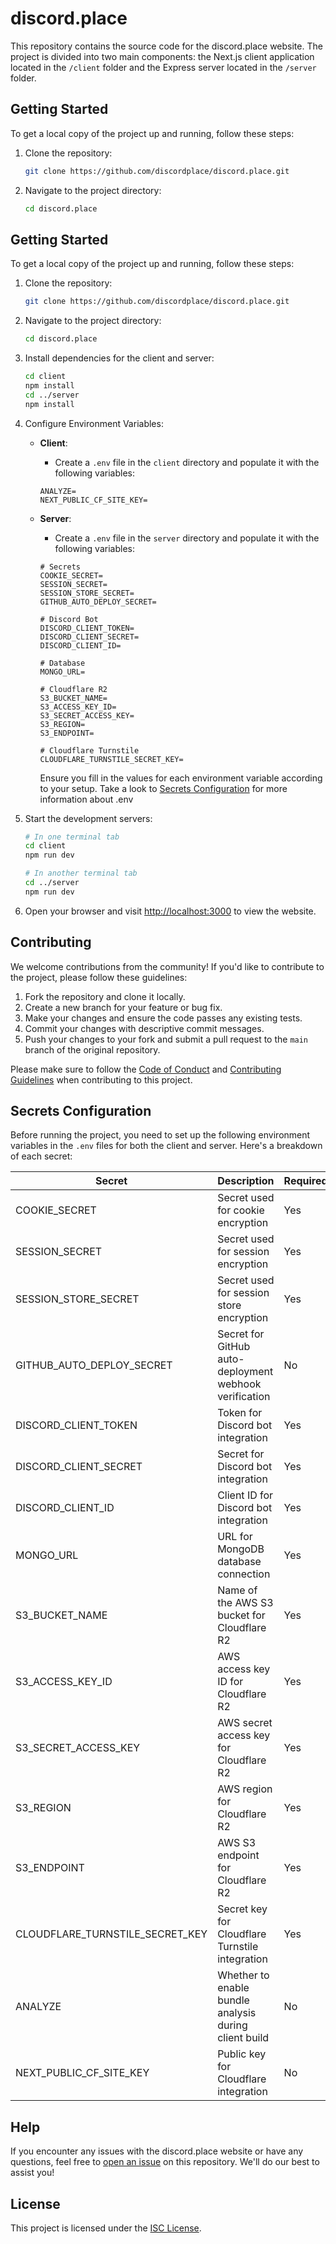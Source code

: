 # discord.place

This repository contains the source code for the discord.place website. The project is divided into two main components: the Next.js client application located in the `/client` folder and the Express server located in the `/server` folder.

## Getting Started

To get a local copy of the project up and running, follow these steps:

1. Clone the repository:

   ```bash
   git clone https://github.com/discordplace/discord.place.git
   ```

2. Navigate to the project directory:

   ```bash
   cd discord.place
   ```

## Getting Started

To get a local copy of the project up and running, follow these steps:

1. Clone the repository:

   ```bash
   git clone https://github.com/discordplace/discord.place.git
   ```

2. Navigate to the project directory:

   ```bash
   cd discord.place
   ```

3. Install dependencies for the client and server:

   ```bash
   cd client
   npm install
   cd ../server
   npm install
   ```

4. Configure Environment Variables:

   - **Client**:
     - Create a `.env` file in the `client` directory and populate it with the following variables:

     ```plaintext
     ANALYZE=
     NEXT_PUBLIC_CF_SITE_KEY=
     ```

   - **Server**:
     - Create a `.env` file in the `server` directory and populate it with the following variables:

     ```plaintext
     # Secrets
     COOKIE_SECRET=
     SESSION_SECRET=
     SESSION_STORE_SECRET=
     GITHUB_AUTO_DEPLOY_SECRET=
     
     # Discord Bot
     DISCORD_CLIENT_TOKEN=
     DISCORD_CLIENT_SECRET=
     DISCORD_CLIENT_ID=
     
     # Database
     MONGO_URL=
     
     # Cloudflare R2
     S3_BUCKET_NAME=
     S3_ACCESS_KEY_ID=
     S3_SECRET_ACCESS_KEY=
     S3_REGION=
     S3_ENDPOINT=
     
     # Cloudflare Turnstile
     CLOUDFLARE_TURNSTILE_SECRET_KEY=
     ```
     Ensure you fill in the values for each environment variable according to your setup. Take a look to [Secrets Configuration](#secrets-configuration) for more information about .env

5. Start the development servers:

   ```bash
   # In one terminal tab
   cd client
   npm run dev

   # In another terminal tab
   cd ../server
   npm run dev
   ```

5. Open your browser and visit [http://localhost:3000](http://localhost:3000) to view the website.

## Contributing

We welcome contributions from the community! If you'd like to contribute to the project, please follow these guidelines:

1. Fork the repository and clone it locally.
2. Create a new branch for your feature or bug fix.
3. Make your changes and ensure the code passes any existing tests.
4. Commit your changes with descriptive commit messages.
5. Push your changes to your fork and submit a pull request to the `main` branch of the original repository.

Please make sure to follow the [Code of Conduct](.github/CODE_OF_CONDUCT.md) and [Contributing Guidelines](.github/CONTRIBUTING.md) when contributing to this project.

## Secrets Configuration

Before running the project, you need to set up the following environment variables in the `.env` files for both the client and server. Here's a breakdown of each secret:

| Secret                   | Description                                                 | Required | Example Value          |
|--------------------------|-------------------------------------------------------------|----------|------------------------|
| COOKIE_SECRET            | Secret used for cookie encryption                           | Yes      | RandomString           |
| SESSION_SECRET           | Secret used for session encryption                          | Yes      | RandomString           |
| SESSION_STORE_SECRET     | Secret used for session store encryption                    | Yes      | RandomString           |
| GITHUB_AUTO_DEPLOY_SECRET | Secret for GitHub auto-deployment webhook verification     | No      | RandomString           |
| DISCORD_CLIENT_TOKEN     | Token for Discord bot integration                           | Yes      | DiscordToken           |
| DISCORD_CLIENT_SECRET    | Secret for Discord bot integration                          | Yes      | DiscordSecret          |
| DISCORD_CLIENT_ID        | Client ID for Discord bot integration                       | Yes      | DiscordClientID        |
| MONGO_URL                | URL for MongoDB database connection                         | Yes      | mongodb://localhost:27017/mydatabase |
| S3_BUCKET_NAME           | Name of the AWS S3 bucket for Cloudflare R2                 | Yes      | BucketName             |
| S3_ACCESS_KEY_ID         | AWS access key ID for Cloudflare R2                         | Yes      | AccessKeyID            |
| S3_SECRET_ACCESS_KEY     | AWS secret access key for Cloudflare R2                     | Yes      | SecretAccessKey        |
| S3_REGION                | AWS region for Cloudflare R2                                | Yes      | Region                 |
| S3_ENDPOINT              | AWS S3 endpoint for Cloudflare R2                           | Yes      | Endpoint               |
| CLOUDFLARE_TURNSTILE_SECRET_KEY | Secret key for Cloudflare Turnstile integration         | Yes      | RandomString           |
| ANALYZE                  | Whether to enable bundle analysis during client build       | No       | true/false             |
| NEXT_PUBLIC_CF_SITE_KEY  | Public key for Cloudflare integration                      | No       | SiteKey                |

## Help

If you encounter any issues with the discord.place website or have any questions, feel free to [open an issue](https://github.com/discordplace/discord.place/issues) on this repository. We'll do our best to assist you!

## License

This project is licensed under the [ISC License](LICENSE).